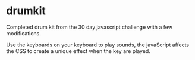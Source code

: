 # drumkit
Completed drum kit from the 30 day javascript challenge with a few modifications.

Use the keyboards on your keyboard to play sounds, the javaScript affects the CSS to create a unique effect when the key are played.
